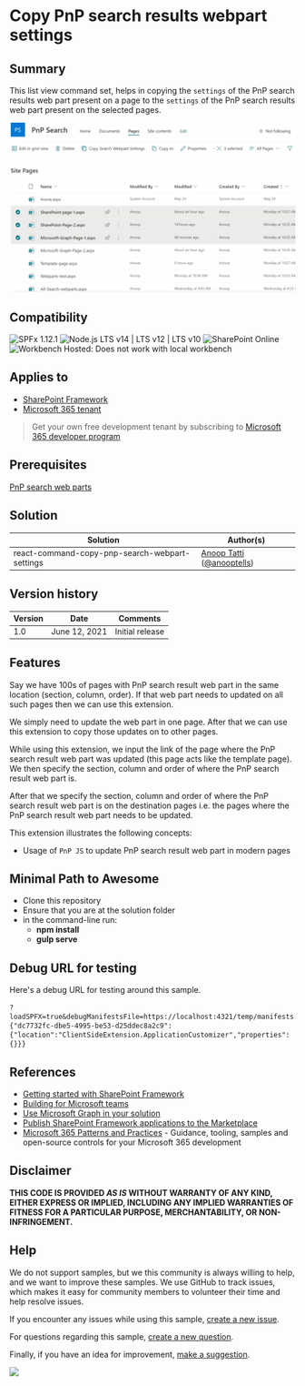 # Copy PnP search results webpart settings

## Summary

This list view command set, helps in copying the `settings` of the PnP search results web part present on a page to the `settings` of the  PnP search results web part present on the selected pages.

![Copy PnP Search Results settings](./assets/copy_pnp_search_results_settings.gif)


## Compatibility

![SPFx 1.12.1](https://img.shields.io/badge/SPFx-1.12.1-green.svg)
![Node.js LTS v14 | LTS v12 | LTS v10](https://img.shields.io/badge/Node.js-LTS%20v14%20%7C%20LTS%20v12%20%7C%20LTS%20v10-green.svg) 
![SharePoint Online](https://img.shields.io/badge/SharePoint-Online-yellow.svg)
![Workbench Hosted: Does not work with local workbench](https://img.shields.io/badge/Workbench-Hosted-yellow.svg "Does not work with local workbench")


## Applies to

- [SharePoint Framework](https://aka.ms/spfx)
- [Microsoft 365 tenant](https://docs.microsoft.com/en-us/sharepoint/dev/spfx/set-up-your-developer-tenant)

> Get your own free development tenant by subscribing to [Microsoft 365 developer program](http://aka.ms/o365devprogram)

## Prerequisites

[PnP search web parts](https://microsoft-search.github.io/pnp-modern-search/)

## Solution

Solution|Author(s)
--------|---------
react-command-copy-pnp-search-webpart-settings | [Anoop Tatti](https://github.com/anoopt) ([@anooptells](https://twitter.com/anooptells))

## Version history

Version|Date|Comments
-------|----|--------
1.0|June 12, 2021|Initial release


## Features

Say we have 100s of pages with PnP search result web part in the same location (section, column, order). If that web part needs to updated on all such pages then we can use this extension.

We simply need to update the web part in one page. After that we can use this extension to copy those updates on to other pages.

While using this extension, we input the link of the page where the PnP search result web part was updated (this page acts like the template page). We then specify the section, column and order of where the PnP search result web part is. 

After that we specify the section, column and order of where the PnP search result web part is on the destination pages i.e. the pages where the PnP search result web part needs to be updated.

This extension illustrates the following concepts:

- Usage of `PnP JS` to update PnP search result web part in modern pages


## Minimal Path to Awesome

- Clone this repository
- Ensure that you are at the solution folder
- in the command-line run:
  - **npm install**
  - **gulp serve**

## Debug URL for testing

Here's a debug URL for testing around this sample. 

```
?loadSPFX=true&debugManifestsFile=https://localhost:4321/temp/manifests.js&customActions={"dc7732fc-dbe5-4995-be53-d25ddec8a2c9":{"location":"ClientSideExtension.ApplicationCustomizer","properties":{}}}
```

## References

- [Getting started with SharePoint Framework](https://docs.microsoft.com/en-us/sharepoint/dev/spfx/set-up-your-developer-tenant)
- [Building for Microsoft teams](https://docs.microsoft.com/en-us/sharepoint/dev/spfx/build-for-teams-overview)
- [Use Microsoft Graph in your solution](https://docs.microsoft.com/en-us/sharepoint/dev/spfx/web-parts/get-started/using-microsoft-graph-apis)
- [Publish SharePoint Framework applications to the Marketplace](https://docs.microsoft.com/en-us/sharepoint/dev/spfx/publish-to-marketplace-overview)
- [Microsoft 365 Patterns and Practices](https://aka.ms/m365pnp) - Guidance, tooling, samples and open-source controls for your Microsoft 365 development


## Disclaimer
**THIS CODE IS PROVIDED *AS IS* WITHOUT WARRANTY OF ANY KIND, EITHER EXPRESS OR IMPLIED, INCLUDING ANY IMPLIED WARRANTIES OF FITNESS FOR A PARTICULAR PURPOSE, MERCHANTABILITY, OR NON-INFRINGEMENT.**

## Help

We do not support samples, but we this community is always willing to help, and we want to improve these samples. We use GitHub to track issues, which makes it easy for  community members to volunteer their time and help resolve issues.

If you encounter any issues while using this sample, [create a new issue](https://github.com/pnp/sp-dev-fx-extensions/issues/new?assignees=&labels=Needs%3A+Triage+%3Amag%3A%2Ctype%3Abug-suspected&template=bug-report.yml&sample=react-command-copy-pnp-search-webpart-settings&authors=@anoopt&title=react-command-copy-pnp-search-webpart-settings%20-%20).

For questions regarding this sample, [create a new question](https://github.com/pnp/sp-dev-fx-extensions/issues/new?assignees=&labels=Needs%3A+Triage+%3Amag%3A%2Ctype%3Abug-suspected&template=question.yml&sample=react-command-copy-pnp-search-webpart-settings&authors=@anoopt&title=react-command-copy-pnp-search-webpart-settings%20-%20).

Finally, if you have an idea for improvement, [make a suggestion](https://github.com/pnp/sp-dev-fx-extensions/issues/new?assignees=&labels=Needs%3A+Triage+%3Amag%3A%2Ctype%3Abug-suspected&template=suggestion.yml&sample=react-command-copy-pnp-search-webpart-settings&authors=@anoopt&title=react-command-copy-pnp-search-webpart-settings%20-%20).


<img src="https://telemetry.sharepointpnp.com/sp-dev-fx-extensions/samples/react-command-copy-pnp-search-webpart-settings" />